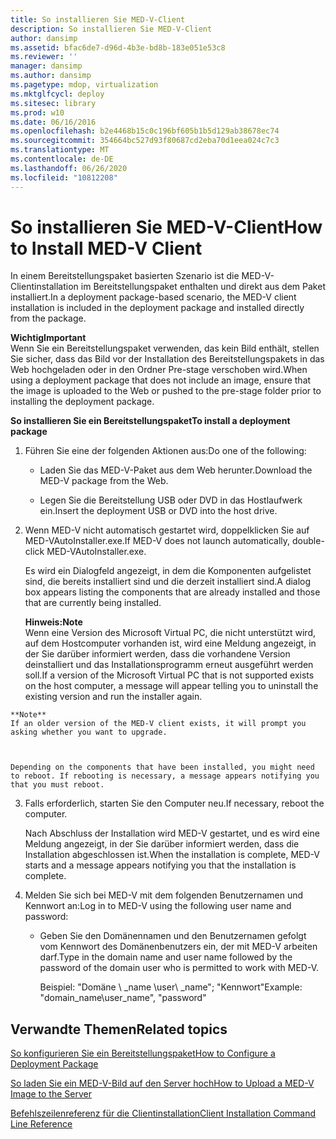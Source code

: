 ```yaml
---
title: So installieren Sie MED-V-Client
description: So installieren Sie MED-V-Client
author: dansimp
ms.assetid: bfac6de7-d96d-4b3e-bd8b-183e051e53c8
ms.reviewer: ''
manager: dansimp
ms.author: dansimp
ms.pagetype: mdop, virtualization
ms.mktglfcycl: deploy
ms.sitesec: library
ms.prod: w10
ms.date: 06/16/2016
ms.openlocfilehash: b2e4468b15c0c196bf605b1b5d129ab38678ec74
ms.sourcegitcommit: 354664bc527d93f80687cd2eba70d1eea024c7c3
ms.translationtype: MT
ms.contentlocale: de-DE
ms.lasthandoff: 06/26/2020
ms.locfileid: "10812208"
---
```

# <span data-ttu-id="bb2bb-103">So installieren Sie MED-V-Client</span><span class="sxs-lookup"><span data-stu-id="bb2bb-103">How to Install MED-V Client</span></span>


<span data-ttu-id="bb2bb-104">In einem Bereitstellungspaket basierten Szenario ist die MED-V-Clientinstallation im Bereitstellungspaket enthalten und direkt aus dem Paket installiert.</span><span class="sxs-lookup"><span data-stu-id="bb2bb-104">In a deployment package-based scenario, the MED-V client installation is included in the deployment package and installed directly from the package.</span></span>

**<span data-ttu-id="bb2bb-105">Wichtig</span><span class="sxs-lookup"><span data-stu-id="bb2bb-105">Important</span></span>**  
<span data-ttu-id="bb2bb-106">Wenn Sie ein Bereitstellungspaket verwenden, das kein Bild enthält, stellen Sie sicher, dass das Bild vor der Installation des Bereitstellungspakets in das Web hochgeladen oder in den Ordner Pre-stage verschoben wird.</span><span class="sxs-lookup"><span data-stu-id="bb2bb-106">When using a deployment package that does not include an image, ensure that the image is uploaded to the Web or pushed to the pre-stage folder prior to installing the deployment package.</span></span>



**<span data-ttu-id="bb2bb-107">So installieren Sie ein Bereitstellungspaket</span><span class="sxs-lookup"><span data-stu-id="bb2bb-107">To install a deployment package</span></span>**

1.  <span data-ttu-id="bb2bb-108">Führen Sie eine der folgenden Aktionen aus:</span><span class="sxs-lookup"><span data-stu-id="bb2bb-108">Do one of the following:</span></span>

    -   <span data-ttu-id="bb2bb-109">Laden Sie das MED-V-Paket aus dem Web herunter.</span><span class="sxs-lookup"><span data-stu-id="bb2bb-109">Download the MED-V package from the Web.</span></span>

    -   <span data-ttu-id="bb2bb-110">Legen Sie die Bereitstellung USB oder DVD in das Hostlaufwerk ein.</span><span class="sxs-lookup"><span data-stu-id="bb2bb-110">Insert the deployment USB or DVD into the host drive.</span></span>

2.  <span data-ttu-id="bb2bb-111">Wenn MED-V nicht automatisch gestartet wird, doppelklicken Sie auf MED-VAutoInstaller.exe.</span><span class="sxs-lookup"><span data-stu-id="bb2bb-111">If MED-V does not launch automatically, double-click MED-VAutoInstaller.exe.</span></span>

    <span data-ttu-id="bb2bb-112">Es wird ein Dialogfeld angezeigt, in dem die Komponenten aufgelistet sind, die bereits installiert sind und die derzeit installiert sind.</span><span class="sxs-lookup"><span data-stu-id="bb2bb-112">A dialog box appears listing the components that are already installed and those that are currently being installed.</span></span>

    **<span data-ttu-id="bb2bb-113">Hinweis:</span><span class="sxs-lookup"><span data-stu-id="bb2bb-113">Note</span></span>**  
    <span data-ttu-id="bb2bb-114">Wenn eine Version des Microsoft Virtual PC, die nicht unterstützt wird, auf dem Hostcomputer vorhanden ist, wird eine Meldung angezeigt, in der Sie darüber informiert werden, dass die vorhandene Version deinstalliert und das Installationsprogramm erneut ausgeführt werden soll.</span><span class="sxs-lookup"><span data-stu-id="bb2bb-114">If a version of the Microsoft Virtual PC that is not supported exists on the host computer, a message will appear telling you to uninstall the existing version and run the installer again.</span></span>



~~~
**Note**  
If an older version of the MED-V client exists, it will prompt you asking whether you want to upgrade.



Depending on the components that have been installed, you might need to reboot. If rebooting is necessary, a message appears notifying you that you must reboot.
~~~

3. <span data-ttu-id="bb2bb-115">Falls erforderlich, starten Sie den Computer neu.</span><span class="sxs-lookup"><span data-stu-id="bb2bb-115">If necessary, reboot the computer.</span></span>

   <span data-ttu-id="bb2bb-116">Nach Abschluss der Installation wird MED-V gestartet, und es wird eine Meldung angezeigt, in der Sie darüber informiert werden, dass die Installation abgeschlossen ist.</span><span class="sxs-lookup"><span data-stu-id="bb2bb-116">When the installation is complete, MED-V starts and a message appears notifying you that the installation is complete.</span></span>

4. <span data-ttu-id="bb2bb-117">Melden Sie sich bei MED-V mit dem folgenden Benutzernamen und Kennwort an:</span><span class="sxs-lookup"><span data-stu-id="bb2bb-117">Log in to MED-V using the following user name and password:</span></span>

   -   <span data-ttu-id="bb2bb-118">Geben Sie den Domänennamen und den Benutzernamen gefolgt vom Kennwort des Domänenbenutzers ein, der mit MED-V arbeiten darf.</span><span class="sxs-lookup"><span data-stu-id="bb2bb-118">Type in the domain name and user name followed by the password of the domain user who is permitted to work with MED-V.</span></span>

       <span data-ttu-id="bb2bb-119">Beispiel: "Domäne \ _name \\user\ _name"; "Kennwort"</span><span class="sxs-lookup"><span data-stu-id="bb2bb-119">Example: "domain\_name\\user\_name", "password"</span></span>

## <span data-ttu-id="bb2bb-120">Verwandte Themen</span><span class="sxs-lookup"><span data-stu-id="bb2bb-120">Related topics</span></span>


[<span data-ttu-id="bb2bb-121">So konfigurieren Sie ein Bereitstellungspaket</span><span class="sxs-lookup"><span data-stu-id="bb2bb-121">How to Configure a Deployment Package</span></span>](how-to-configure-a-deployment-package.md)

[<span data-ttu-id="bb2bb-122">So laden Sie ein MED-V-Bild auf den Server hoch</span><span class="sxs-lookup"><span data-stu-id="bb2bb-122">How to Upload a MED-V Image to the Server</span></span>](how-to-upload-a-med-v-image-to-the-server.md)

[<span data-ttu-id="bb2bb-123">Befehlszeilenreferenz für die Clientinstallation</span><span class="sxs-lookup"><span data-stu-id="bb2bb-123">Client Installation Command Line Reference</span></span>](client-installation-command-line-reference.md)









